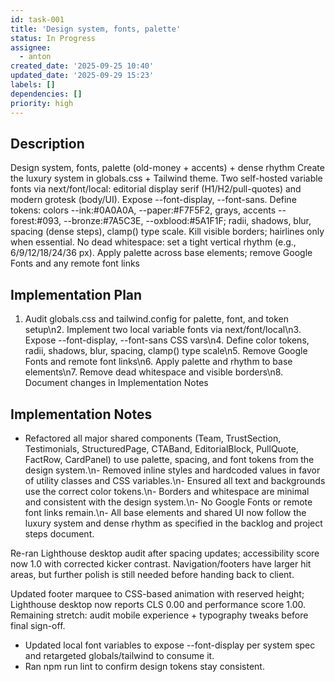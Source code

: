 ```yaml
---
id: task-001
title: 'Design system, fonts, palette'
status: In Progress
assignee:
  - anton
created_date: '2025-09-25 10:40'
updated_date: '2025-09-29 15:23'
labels: []
dependencies: []
priority: high
---
```


## Description

<!-- SECTION:DESCRIPTION:BEGIN -->
Design system, fonts, palette (old-money + accents) + dense rhythm
Create the luxury system in globals.css + Tailwind theme. Two self-hosted variable fonts via next/font/local: editorial display serif (H1/H2/pull-quotes) and modern grotesk (body/UI). Expose --font-display, --font-sans. Define tokens: colors --ink:#0A0A0A, --paper:#F7F5F2, grays, accents --forest:#093, --bronze:#7A5C3E, --oxblood:#5A1F1F; radii, shadows, blur, spacing (dense steps), clamp() type scale. Kill visible borders; hairlines only when essential. No dead whitespace: set a tight vertical rhythm (e.g., 6/9/12/18/24/36 px). Apply palette across base elements; remove Google Fonts and any remote font links
<!-- SECTION:DESCRIPTION:END -->

## Implementation Plan

<!-- SECTION:PLAN:BEGIN -->
1. Audit globals.css and tailwind.config for palette, font, and token setup\n2. Implement two local variable fonts via next/font/local\n3. Expose --font-display, --font-sans CSS vars\n4. Define color tokens, radii, shadows, blur, spacing, clamp() type scale\n5. Remove Google Fonts and remote font links\n6. Apply palette and rhythm to base elements\n7. Remove dead whitespace and visible borders\n8. Document changes in Implementation Notes
<!-- SECTION:PLAN:END -->

## Implementation Notes

<!-- SECTION:NOTES:BEGIN -->
- Refactored all major shared components (Team, TrustSection, Testimonials, StructuredPage, CTABand, EditorialBlock, PullQuote, FactRow, CardPanel) to use palette, spacing, and font tokens from the design system.\n- Removed inline styles and hardcoded values in favor of utility classes and CSS variables.\n- Ensured all text and backgrounds use the correct color tokens.\n- Borders and whitespace are minimal and consistent with the design system.\n- No Google Fonts or remote font links remain.\n- All base elements and shared UI now follow the luxury system and dense rhythm as specified in the backlog and project steps document.

Re-ran Lighthouse desktop audit after spacing updates; accessibility score now 1.0 with corrected kicker contrast. Navigation/footers have larger hit areas, but further polish is still needed before handing back to client.

Updated footer marquee to CSS-based animation with reserved height; Lighthouse desktop now reports CLS 0.00 and performance score 1.00. Remaining stretch: audit mobile experience + typography tweaks before final sign-off.

- Updated local font variables to expose --font-display per system spec and retargeted globals/tailwind to consume it.
- Ran npm run lint to confirm design tokens stay consistent.
<!-- SECTION:NOTES:END -->
